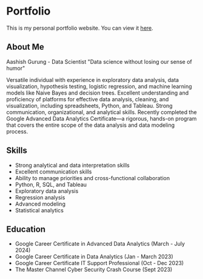 # Portfolio

This is my personal portfolio website. You can view it [here](https://yourusername.github.io/portfolio/).

## About Me

Aashish Gurung - Data Scientist
"Data science without losing our sense of humor"

Versatile individual with experience in exploratory data analysis, data visualization, hypothesis testing, logistic regression, and machine learning models like Naive Bayes and decision trees. Excellent understanding and proficiency of platforms for effective data analysis, cleaning, and visualization, including spreadsheets, Python, and Tableau. Strong communication, organizational, and analytical skills. Recently completed the Google Advanced Data Analytics Certificate—a rigorous, hands-on program that covers the entire scope of the data analysis and data modeling process.

## Skills

- Strong analytical and data interpretation skills
- Excellent communication skills
- Ability to manage priorities and cross-functional collaboration
- Python, R, SQL, and Tableau
- Exploratory data analysis
- Regression analysis
- Advanced modeling
- Statistical analytics

## Education

- Google Career Certificate in Advanced Data Analytics (March - July 2024)
- Google Career Certificate in Data Analytics (Jan - March 2023)
- Google Career Certificate IT Support Professional (Oct - Dec 2023)
- The Master Channel Cyber Security Crash Course (Sept 2023)
